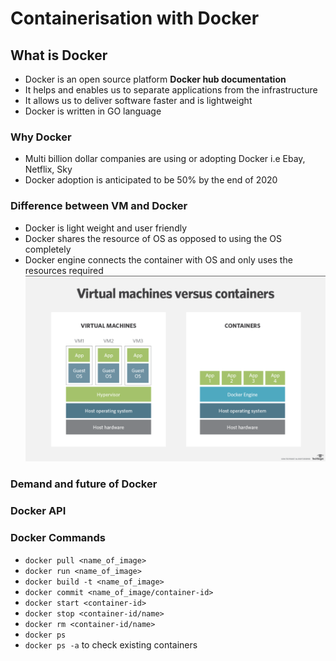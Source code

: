 # Containerisation with Docker

## What is Docker
- Docker is an open source platform **Docker hub documentation**
- It helps and enables us to separate applications from the infrastructure
- It allows us to deliver software faster and is lightweight 
- Docker is written in GO language
  
### Why Docker
- Multi billion dollar companies are using or adopting Docker i.e Ebay, Netflix, Sky
- Docker adoption is anticipated to be 50% by the end of 2020

### Difference between VM and Docker
- Docker is light weight and user friendly
- Docker shares the resource of OS as opposed to using the OS completely
- Docker engine connects the container with OS and only uses the resources required
![](images/vm_containers.png)

### Demand and future of Docker

### Docker API


### Docker Commands
- ``` docker pull <name_of_image> ```
- ``` docker run <name_of_image> ```
- ``` docker build -t <name_of_image> ```
- ``` docker commit <name_of_image/container-id> ```
- ``` docker start <container-id> ```
- ``` docker stop <container-id/name> ```
- ``` docker rm <container-id/name> ```
- ``` docker ps ```
- ``` docker ps -a ``` to check existing containers

